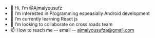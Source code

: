 - 👋 Hi, I’m @Ajmalyousufz
- 👀 I’m interested in Programming espeasially Android development
- 🌱 I’m currently learning React js
- 💞️ I’m looking to collaborate on cross roads team
- 📫 How to reach me -- email -- ajmalyousufza@gmail.com

<!---
Ajmalyousufz/Ajmalyousufz is a ✨ special ✨ repository because its `README.md` (this file) appears on your GitHub profile.
You can click the Preview link to take a look at your changes.
--->
